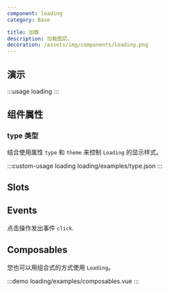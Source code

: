 ```yaml
---
component: loading
category: Base

title: 加载
description: 加载图层。
decoration: /assets/img/components/loading.png
---
```


## 演示

:::usage loading
:::

## 组件属性

### type 类型

结合使用属性 `type` 和 `theme` 来控制 `Loading` 的显示样式。

:::custom-usage loading
loading/examples/type.json
:::

## Slots
<!-- 提供插槽 `default` 和 `content` 来定义按钮内容。
并在按钮内容周围插入`prefix` 和 `suffix`。 -->

<!-- :::demo
button/examples/slot.vue
::: -->

## Events
点击操作发出事件 `click`.
<!-- :::demo
button/examples/event.vue
::: -->

## Composables

您也可以用组合式的方式使用 `Loading`。

:::demo
loading/examples/composables.vue
:::
